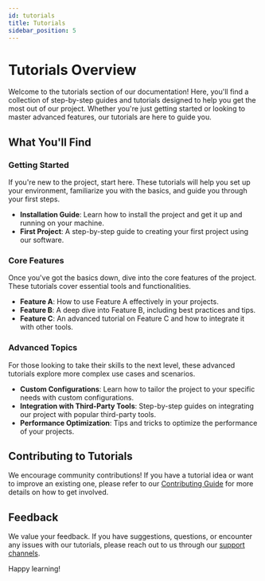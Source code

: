 ```yaml
---
id: tutorials
title: Tutorials
sidebar_position: 5
---
```


# Tutorials Overview

Welcome to the tutorials section of our documentation! Here, you'll find a collection of step-by-step guides and tutorials designed to help you get the most out of our project. Whether you're just getting started or looking to master advanced features, our tutorials are here to guide you.

## What You'll Find

### Getting Started
If you're new to the project, start here. These tutorials will help you set up your environment, familiarize you with the basics, and guide you through your first steps.

- **Installation Guide**: Learn how to install the project and get it up and running on your machine.
- **First Project**: A step-by-step guide to creating your first project using our software.

### Core Features
Once you've got the basics down, dive into the core features of the project. These tutorials cover essential tools and functionalities.

- **Feature A**: How to use Feature A effectively in your projects.
- **Feature B**: A deep dive into Feature B, including best practices and tips.
- **Feature C**: An advanced tutorial on Feature C and how to integrate it with other tools.

### Advanced Topics
For those looking to take their skills to the next level, these advanced tutorials explore more complex use cases and scenarios.

- **Custom Configurations**: Learn how to tailor the project to your specific needs with custom configurations.
- **Integration with Third-Party Tools**: Step-by-step guides on integrating our project with popular third-party tools.
- **Performance Optimization**: Tips and tricks to optimize the performance of your projects.

## Contributing to Tutorials
We encourage community contributions! If you have a tutorial idea or want to improve an existing one, please refer to our [Contributing Guide](/docs/contributing.md) for more details on how to get involved.

## Feedback
We value your feedback. If you have suggestions, questions, or encounter any issues with our tutorials, please reach out to us through our [support channels](/about).

Happy learning!
